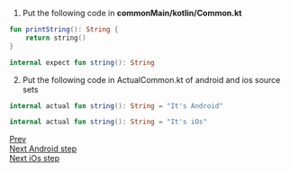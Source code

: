 1. Put the following code in **commonMain/kotlin/Common.kt**
```kotlin
fun printString(): String {
    return string()
}

internal expect fun string(): String
```
2. Put the following code in ActualCommon.kt of android and ios source sets <br/>
```kotlin
internal actual fun string(): String = "It's Android"
```
```kotlin
internal actual fun string(): String = "It's iOs"
```

[Prev](https://github.com/ustadenis/kotlin_multiplutform_codelab/blob/master/0_3.md)<br/>
[Next Android step](https://github.com/ustadenis/kotlin_multiplutform_codelab/blob/master/1_0_Android.md)<br/>
[Next iOs step](https://github.com/ustadenis/kotlin_multiplutform_codelab/blob/master/1_0_IOS.md)
